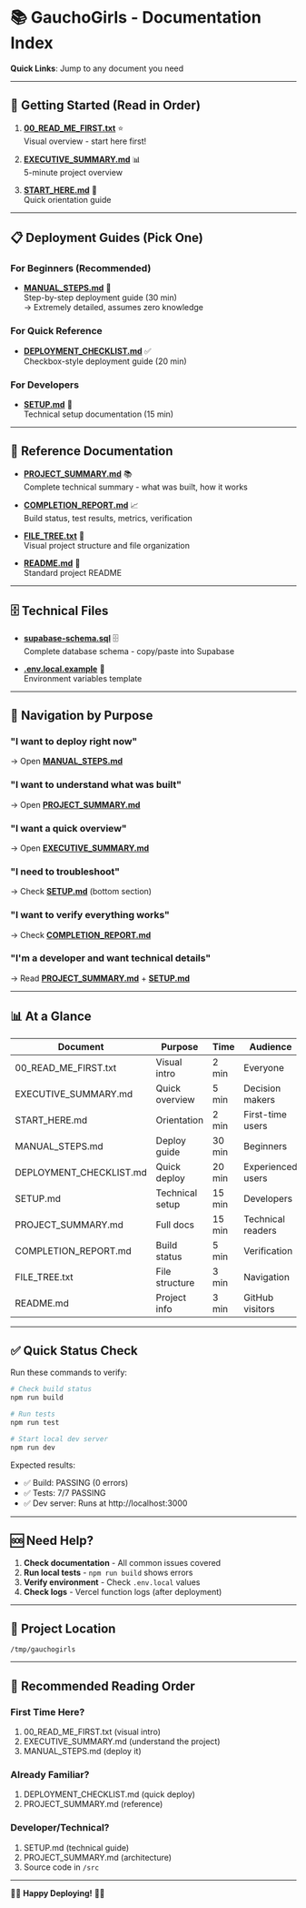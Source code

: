 # 📚 GauchoGirls - Documentation Index

**Quick Links**: Jump to any document you need

---

## 🚀 Getting Started (Read in Order)

1. **[00_READ_ME_FIRST.txt](./00_READ_ME_FIRST.txt)** ⭐️  
   Visual overview - start here first!

2. **[EXECUTIVE_SUMMARY.md](./EXECUTIVE_SUMMARY.md)** 📊  
   5-minute project overview

3. **[START_HERE.md](./START_HERE.md)** 🎯  
   Quick orientation guide

---

## 📋 Deployment Guides (Pick One)

### For Beginners (Recommended)
- **[MANUAL_STEPS.md](./MANUAL_STEPS.md)** 📝  
  Step-by-step deployment guide (30 min)  
  → Extremely detailed, assumes zero knowledge

### For Quick Reference
- **[DEPLOYMENT_CHECKLIST.md](./DEPLOYMENT_CHECKLIST.md)** ✅  
  Checkbox-style deployment guide (20 min)

### For Developers
- **[SETUP.md](./SETUP.md)** 🔧  
  Technical setup documentation (15 min)

---

## 📖 Reference Documentation

- **[PROJECT_SUMMARY.md](./PROJECT_SUMMARY.md)** 📚  
  Complete technical summary - what was built, how it works

- **[COMPLETION_REPORT.md](./COMPLETION_REPORT.md)** 📈  
  Build status, test results, metrics, verification

- **[FILE_TREE.txt](./FILE_TREE.txt)** 📁  
  Visual project structure and file organization

- **[README.md](./README.md)** 📖  
  Standard project README

---

## 🗄️ Technical Files

- **[supabase-schema.sql](./supabase-schema.sql)** 🗄️  
  Complete database schema - copy/paste into Supabase

- **[.env.local.example](./.env.local.example)** 🔑  
  Environment variables template

---

## 🧭 Navigation by Purpose

### "I want to deploy right now"
→ Open **[MANUAL_STEPS.md](./MANUAL_STEPS.md)**

### "I want to understand what was built"
→ Open **[PROJECT_SUMMARY.md](./PROJECT_SUMMARY.md)**

### "I want a quick overview"
→ Open **[EXECUTIVE_SUMMARY.md](./EXECUTIVE_SUMMARY.md)**

### "I need to troubleshoot"
→ Check **[SETUP.md](./SETUP.md)** (bottom section)

### "I want to verify everything works"
→ Check **[COMPLETION_REPORT.md](./COMPLETION_REPORT.md)**

### "I'm a developer and want technical details"
→ Read **[PROJECT_SUMMARY.md](./PROJECT_SUMMARY.md)** + **[SETUP.md](./SETUP.md)**

---

## 📊 At a Glance

| Document | Purpose | Time | Audience |
|----------|---------|------|----------|
| 00_READ_ME_FIRST.txt | Visual intro | 2 min | Everyone |
| EXECUTIVE_SUMMARY.md | Quick overview | 5 min | Decision makers |
| START_HERE.md | Orientation | 2 min | First-time users |
| MANUAL_STEPS.md | Deploy guide | 30 min | Beginners |
| DEPLOYMENT_CHECKLIST.md | Quick deploy | 20 min | Experienced users |
| SETUP.md | Technical setup | 15 min | Developers |
| PROJECT_SUMMARY.md | Full docs | 15 min | Technical readers |
| COMPLETION_REPORT.md | Build status | 5 min | Verification |
| FILE_TREE.txt | File structure | 3 min | Navigation |
| README.md | Project info | 3 min | GitHub visitors |

---

## ✅ Quick Status Check

Run these commands to verify:

```bash
# Check build status
npm run build

# Run tests
npm run test

# Start local dev server
npm run dev
```

Expected results:
- ✅ Build: PASSING (0 errors)
- ✅ Tests: 7/7 PASSING
- ✅ Dev server: Runs at http://localhost:3000

---

## 🆘 Need Help?

1. **Check documentation** - All common issues covered
2. **Run local tests** - `npm run build` shows errors
3. **Verify environment** - Check `.env.local` values
4. **Check logs** - Vercel function logs (after deployment)

---

## 📍 Project Location

```
/tmp/gauchogirls
```

---

## 🎯 Recommended Reading Order

### First Time Here?
1. 00_READ_ME_FIRST.txt (visual intro)
2. EXECUTIVE_SUMMARY.md (understand the project)
3. MANUAL_STEPS.md (deploy it)

### Already Familiar?
1. DEPLOYMENT_CHECKLIST.md (quick deploy)
2. PROJECT_SUMMARY.md (reference)

### Developer/Technical?
1. SETUP.md (technical guide)
2. PROJECT_SUMMARY.md (architecture)
3. Source code in `/src`

---

🦝🌴 **Happy Deploying!** 🌴🦝
